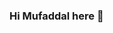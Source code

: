 ### Hi Mufaddal here 👋

<!--
**MufaddalHamid/MufaddalHamid** is a ✨ _special_ ✨ repository because its `README.md` (this file) appears on your GitHub profile.

Here are some ideas to get you started:

- 🔭 I’m currently working on ...
- 🌱 I’m currently learning ... As a developer at Symbiosis institute of computer studies and Research
- 👯 I’m looking to collaborate on ...
- 🤔 I’m looking for help with ...
- 💬 Ask me about ...
- 📫 How to reach me: ...[Instagram](https://www.instagram.com/mufaddalhamid_33/)
[Linkedlin](https://www.linkedin.com/in/mufaddal-hamid-575358193/)  [Facebook](https://www.facebook.com/mufaddal.hamid.7587)
- 😄 Pronouns: ...
- ⚡ Fun fact: ...
-->
